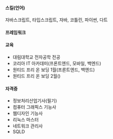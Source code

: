 #### 스킬(언어)
자바스크립트, 타입스크립트, 자바, 코틀린, 파이썬, 다트

#### 프레임워크



#### 교육
- 대림대학교 전자공학 전공
- 코리아 IT 아카데미(프론트엔드, 모바일, 백엔드)
- 원티드 프리 온 보딩 1월(프론트엔드, 백엔드)
- 원티드 프리 온 보딩 2월()

#### 자격증
- 정보처리산업기사(필기)
- 컴퓨터 그래픽스 기능사
- 웹디자인 기능사
- 리눅스 마스터
- 네트워크 관리사
- SQLD

